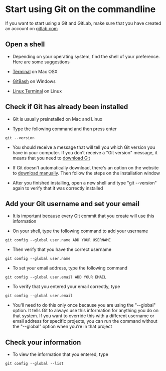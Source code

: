 # Start using Git on the commandline

If you want to start using a Git and GitLab, make sure that you have created an account on [gitlab.com](https://about.gitlab.com/)

## Open a shell

* Depending on your operating system, find the shell of your preference. Here are some suggestions

- [Terminal](http://blog.teamtreehouse.com/introduction-to-the-mac-os-x-command-line) on  Mac OSX

- [GitBash](https://msysgit.github.io) on Windows

- [Linux Terminal](http://www.howtogeek.com/140679/beginner-geek-how-to-start-using-the-linux-terminal/) on Linux

## Check if Git has already been installed

* Git is usually preinstalled on Mac and Linux

* Type the following command and then press enter

```
git --version
```

* You should receive a message that will tell you which Git version you have in your computer. If you don’t receive a "Git version" message, it means that you need to [download Git](https://git-scm.com/book/en/v2/Getting-Started-Installing-Git)

* If Git doesn't automatically download, there's an option on the website to [download manually](https://git-scm.com/downloads). Then follow the steps on the installation window

* After you finished installing, open a new shell and type "git --version" again to verify that it was correctly installed

## Add your Git username and set your email

* It is important because every Git commit that you create will use this information

* On your shell, type the following command to add your username

```
git config --global user.name ADD YOUR USERNAME
```

* Then verify that you have the correct username

```
git config --global user.name
```

* To set your email address, type the following command

```
git config --global user.email ADD YOUR EMAIL
```

* To verify that you entered your email correctly, type

```
git config --global user.email
```

* You'll need to do this only once because you are using the "--global" option. It tells Git to always use this information for anything you do on that system. If you want to override this with a different username or email address for specific projects, you can run the command without the "--global" option when you’re in that project

## Check your information

* To view the information that you entered, type

```
git config --global --list
```

